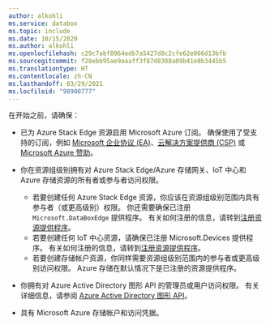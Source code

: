 ```yaml
---
author: alkohli
ms.service: databox
ms.topic: include
ms.date: 10/15/2020
ms.author: alkohli
ms.openlocfilehash: c29c7abf0964edb7a5427d8c2cfe62e066d13bfb
ms.sourcegitcommit: f28ebb95ae9aaaff3f87d8388a09b41e0b3445b5
ms.translationtype: HT
ms.contentlocale: zh-CN
ms.lasthandoff: 03/29/2021
ms.locfileid: "98900777"
---
```

在开始之前，请确保：

* 已为 Azure Stack Edge 资源启用 Microsoft Azure 订阅。 确保使用了受支持的订阅，例如 [Microsoft 企业协议 (EA)](https://azure.microsoft.com/overview/sales-number/)、[云解决方案提供商 (CSP)](/partner-center/azure-plan-lp) 或 [Microsoft Azure 赞助](https://azure.microsoft.com/offers/ms-azr-0036p/)。
* 你在资源组级别拥有对 Azure Stack Edge/Azure 存储网关、IoT 中心和 Azure 存储资源的所有者或参与者访问权限。

  * 若要创建任何 Azure Stack Edge 资源，你应该在资源组级别范围内具有参与者（或更高级别）权限。 你还需要确保已注册 `Microsoft.DataBoxEdge` 提供程序。 有关如何注册的信息，请转到[注册资源提供程序](../articles/databox-online/azure-stack-edge-gpu-manage-access-power-connectivity-mode.md#register-resource-providers)。
  * 若要创建任何 IoT 中心资源，请确保已注册 Microsoft.Devices 提供程序。 有关如何注册的信息，请转到[注册资源提供程序](../articles/databox-online/azure-stack-edge-gpu-manage-access-power-connectivity-mode.md#register-resource-providers)。
  * 若要创建存储帐户资源，你同样需要资源组级别范围内的参与者或更高级别访问权限。 Azure 存储在默认情况下是已注册的资源提供程序。
* 你拥有对 Azure Active Directory 图形 API 的管理员或用户访问权限。 有关详细信息，请参阅 [Azure Active Directory 图形 API](/previous-versions/azure/ad/graph/howto/azure-ad-graph-api-permission-scopes#default-access-for-administrators-users-and-guest-users-)。
* 具有 Microsoft Azure 存储帐户和访问凭据。